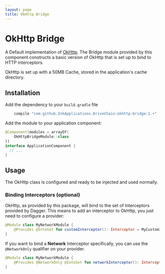 ```yaml
---
layout: page
title: OkHttp Bridge
---
```


OkHttp Bridge
=============

A Default implementation of [OkHttp]. The Bridge module provided by this
component constructs a basic version of OkHttp that is set up to bind to
HTTP interceptors.

OkHttp is set up with a 50MB Cache, stored in the application's cache directory.


Installation
------------

Add the dependency to your `build.gradle` file

```gradle
    compile "com.github.InkApplications.DriveChain:okhttp-bridge:1.+"
```

Add the module to your application component:

```kotlin
@Component(modules = arrayOf(
    OkHttpBridgeModule::class
))
interface ApplicationComponent {
  // ...
}
```

Usage
-----

The OkHttp class is configured and ready to be injected and used normally.

### Binding Interceptors (optional)

OkHttp, as provided by this package, will bind to the set of Interceptors
provided by Dagger. This means to add an interceptor to OkHttp, you just need
to configure a provider:

```kotlin
@Module class MyNetworkModule {
    @Provides @IntoSet fun customInterceptor(): Interceptor = MyCustomInterceptor()
}
```

If you want to bind a **Network** Interceptor specifically, you can use
the `@NetworkOnly` qualifier on your provider.

```kotlin
@Module class MyNetworkModule {
    @Provides @NetworkOnly @IntoSet fun networkInterceptor(): Interceptor = MyNetworkInterceptor()
}
```

[OkHttp]: http://square.github.io/okhttp/
